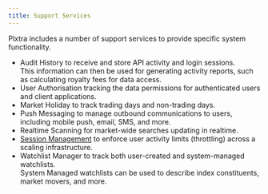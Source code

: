 ```yaml
---
title: Support Services
---
```


Plxtra includes a number of support services to provide specific system functionality.

* Audit History to receive and store API activity and login sessions.\
  This information can then be used for generating activity reports, such as calculating royalty fees for data access.
* User Authorisation tracking the data permissions for authenticated users and client applications.
* Market Holiday to track trading days and non-trading days.
* Push Messaging to manage outbound communications to users, including mobile push, email, SMS, and more.
* Realtime Scanning for market-wide searches updating in realtime.
* [Session Management](./session-management) to enforce user activity limits (throttling) across a scaling infrastructure.
* Watchlist Manager to track both user-created and system-managed watchlists.\
  System Managed watchlists can be used to describe index constituents, market movers, and more.
